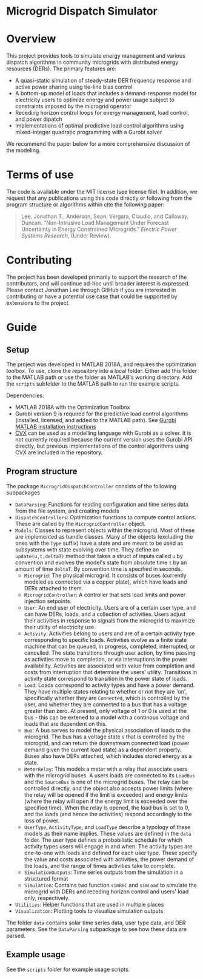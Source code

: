 # Microgrid Dispatch Simulator

# Overview
This project provides tools to simulate energy management and various dispatch algorithms in community microgrids with distributed energy resources (DERs). The primary features are:
* A quasi-static simulation of steady-state DER frequency response and active power sharing using tie-line bias control
* A bottom-up model of loads that includes a demand-response model for electricity users to optimize energy and power usage subject to constraints imposed by the microgrid operator
* Receding horizon control loops for energy management, load control, and power dipatch
* Implementations of optimal predictive load control algorithms using mixed-integer quadratic programming with a Gurobi solver

We recommend the paper below for a more comprehensive discussion of the modeling.

# Terms of use
The code is available under the MIT license (see license file). In addition, we request that any publications using this code directly or following from the program structure or algorithms within cite the following paper:
> Lee, Jonathan T., Anderson, Sean, Vergara, Claudio, and Callaway, Duncan. "Non-Intrusive Load Management Under Forecast Uncertainty in Energy Constrained Microgrids." *Electric Power Systems Research*, (Under Review).

# Contributing
The project has been developed primarily to support the research of the contributors, and will continue ad-hoc until broader interest is expressed. Please contact Jonathan Lee through GitHub if you are interested in contributing or have a potential use case that could be supported by extensions to the project.

# Guide
## Setup
The project was developed in MATLAB 2018A, and requires the optimization toolbox. To use, clone the repository into a local folder. Either add this folder to the MATLAB path or use the folder as MATLAB's working directory. Add the `scripts` subfolder to the MATLAB path to run the example scripts.

Dependencies:
* MATLAB 2018A with the Optimization Toolbox
* Gurobi version 9 is required for the predictive load control algorithms (installed, licensed, and added to the MATLAB path). See [Gurobi MATLAB installation instructions](https://www.gurobi.com/documentation/9.0/quickstart_mac/matlab_setting_up_grb_for_.html)
* [CVX](http://cvxr.com/cvx/doc/install.html) can be used as a modelling language with Gurobi as a solver. It is not currently required because the current version uses the Gurobi API directly, but previous implementations of the control algorithms using CVX are included in the repository.

## Program structure
The package `MicrogridDispatchController` consists of the following subpackages
* `DataParsing`: Functions for reading configuration and time series data from the file system, and creating models
* `DispatchControllers`: Optimization functions to compute control actions. These are called by the `MicrogridController` object.
* `Models`: Classes to represent objects within the microgrid. Most of these are implemented as handle classes. Many of the objects (excluding the ones with the `Type` suffix) have a state and are meant to be used as subsystems with state evolving over time. They define an `update(u,t,deltaT)` method that takes a struct of inputs called `u` by convention and evolves the model's state from absolute time `t` by an amount of time `deltaT`. By convention time is specified in seconds.
  * `Microgrid`: The physical microgrid. It consists of buses (currently modeled as connected via a copper plate), which have loads and DERs attached to them.
  * `MicrogridController`: A controller that sets load limits and power injection setpoints.
  * `User`: An end user of electricity. Users are of a certain user type, and can have DERs, loads, and a collection of activities. Users adjust their activities in response to signals from the microgrid to maximize their utility of electricity use.
  * `Activity`: Activities belong to users and are of a certain activity type corresponding to specific loads. Activities evolve as a finite state machine that can be queued, in progress, completed, interrupted, or cancelled. The state transitions through user action, by time passing as activities move to completion, or via interruptions in the power availability. Activities are associated with value from completion and costs from interruption that determine the users' utility. Transitions in activity state correspond to transition in the power state of loads.
  * `Load`: Loads correspond to activity types and have a power demand. They have multiple states relating to whether or not they are 'on', specifically whether they are `Connected`, which is controlled by the user, and whether they are connected to a bus that has a voltage greater than zero. At present, only voltage of 1 or 0 is used at the bus - this can be extened to a model with a continous voltage and loads that are dependent on this.
  * `Bus`: A bus serves to model the physical association of loads to the microgrid. The bus has a voltage state `V` that is controlled by the microgrid, and can return the downstream connected load (power demand given the current load state) as a dependent property. Buses also have DERs attached, which includes stored energy as a state.
  * `MeterRelay`: This models a meter with a relay that associate users with the microgrid buses. A users loads are connected to its `LoadBus` and the `SourceBus` is one of the microgrid buses. The relay can be controlled directly, and the object also accepts power limits (where the relay will be opened if the limit is exceeded) and energy limits (where the relay will open if the energy limit is exceeded over the specified time). When the relay is opened, the load bus is set to 0, and the loads (and hence the activities) respond accordingly to the loss of power.
  * `UserType`, `ActivityType`, and `LoadType` describe a typology of these models as their name implies. These values are defined in the `data` folder. The user type defines a probabilistic schedule for which activity types users will engage in and when. The activity types are one-to-one with loads and defined for each user type. These specify the value and costs associated with activities, the power demand of the loads, and the range of times activities take to complete.
  * `SimulationOutputs`: Time series outputs from the simulation in a structured format
  * `Simulation`: Contains two function `simRHC` and `simLoad` to simulate the microgrid with DERs and receding horizon control and users' load only, respectively.
* `Utilities`: Helper functions that are used in multiple places
* `Visualization`: Plotting tools to visualize simulation outputs

The folder `data` contains solar time series data, user type data, and DER parameters. See the `DataParsing` subpackage to see how these data are parsed.
## Example usage
See the `scripts` folder for example usage scripts.
